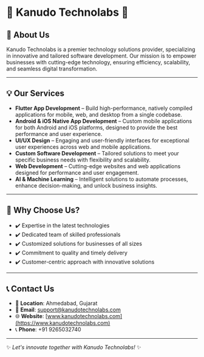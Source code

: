 # 🌟 Kanudo Technolabs 🌟

## 🚀 About Us  
Kanudo Technolabs is a premier technology solutions provider, specializing in innovative and tailored software development. Our mission is to empower businesses with cutting-edge technology, ensuring efficiency, scalability, and seamless digital transformation.

---

## 💡 Our Services  
- **Flutter App Development** – Build high-performance, natively compiled applications for mobile, web, and desktop from a single codebase.  
- **Android & iOS Native App Development** – Custom mobile applications for both Android and iOS platforms, designed to provide the best performance and user experience.  
- **UI/UX Design** – Engaging and user-friendly interfaces for exceptional user experiences across web and mobile applications.  
- **Custom Software Development** – Tailored solutions to meet your specific business needs with flexibility and scalability.  
- **Web Development** – Cutting-edge websites and web applications designed for performance and user engagement.  
- **AI & Machine Learning** – Intelligent solutions to automate processes, enhance decision-making, and unlock business insights.  

---

## 🎯 Why Choose Us?  
- ✔️ Expertise in the latest technologies  
- ✔️ Dedicated team of skilled professionals  
- ✔️ Customized solutions for businesses of all sizes  
- ✔️ Commitment to quality and timely delivery  
- ✔️ Customer-centric approach with innovative solutions  

---

## 📞 Contact Us  
- 📍 **Location**: Ahmedabad, Gujarat  
- 📧 **Email**: [support@kanudotechnolabs.com](mailto:support@kanudotechnolabs.com)  
- 🌐 **Website**: [www.kanudotechnolabs.com](https://www.kanudotechnolabs.com)  
- 📞 **Phone**: +91 9265032740  

---

✨ *Let's innovate together with Kanudo Technolabs!* ✨
